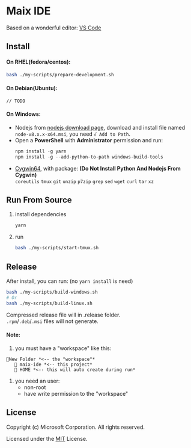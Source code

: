 # Maix IDE

Based on a wonderful editor: [VS Code](https://code.visualstudio.com) 

## Install
#### On RHEL(fedora/centos): 
```bash
bash ./my-scripts/prepare-development.sh
```
#### On Debian(Ubuntu):
	// TODO
#### On Windows:
* Nodejs from [nodejs download page](https://nodejs.org/dist/latest-v8.x/), download and install file named `node-v8.x.x-x64.msi`, you need `√ Add to Path`.
* Open a **PowerShell** with **Administrator** permission and run:
	```powershell
	npm install -g yarn
	npm install -g --add-python-to-path windows-build-tools
	```
* [Cygwin64](https://cygwin.com/install.html), with package: **(Do Not Install Python And Nodejs From Cygwin)**    
 `coreutils`
 `tmux`
 `git`
 `unzip`
 `p7zip`
 `grep`
 `sed` 
 `wget`
 `curl`
 `tar`
 `xz`
 
## Run From Source
1. install dependencies
	```bash
	yarn
	```
1. run
	```bash
	bash ./my-scripts/start-tmux.sh
	```

## Release

After install, you can run: (no `yarn install` is need)

```bash
bash ./my-scripts/build-windows.sh
# Or
bash ./my-scripts/build-linux.sh
```

Compressed release file will in .release folder.    
`.rpm`/`.deb`/`.msi` files will not generate.

#### Note:
1. you must have a "workspace" like this:
```
📁New Folder *<-- the "workspace"*    
   📁 maix-ide *<-- this project*    
   📁 HOME *<-- this will auto create during run*    
```
1. you need an user:
	* non-root
	* have write permission to the "workspace"

## License

Copyright (c) Microsoft Corporation. All rights reserved.

Licensed under the [MIT](LICENSE.txt) License.

